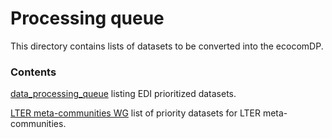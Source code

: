 # Processing queue

This directory contains lists of datasets to be converted into the ecocomDP.

### Contents

[data_processing_queue](https://github.com/EDIorg/ecocomDP/blob/master/documentation/processing_queue/data_processing_queue.csv) listing EDI prioritized datasets.

[LTER meta-communities WG](https://docs.google.com/spreadsheets/d/14cWgO-oIdR-F8Rr6lwAo_SXAYAmUumcC332k9sdCN8k/edit#gid=0) list of priority datasets for LTER meta-communities.
